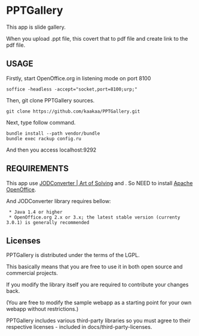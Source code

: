 PPTGallery
==========

This app is slide gallery.

When you upload .ppt file, this covert that to pdf file and create link to the pdf file.


USAGE
-----

Firstly, start OpenOffice.org in listening mode on port 8100
```
soffice -headless -accept="socket,port=8100;urp;"
```

Then, git clone PPTGallery sources.
```
git clone https://github.com/kaakaa/PPTGallery.git
```

Next, type follow command.

```
bundle install --path vendor/bundle
bundle exec rackup config.ru
```

And then you access localhost:9292

REQUIREMENTS
------------

This app use [JODConverter | Art of Solving](http://www.artofsolving.com/opensource/jodconverter "JODConverter | Art of Solving") and .
So NEED to install [Apache OpenOffice](http://www.openoffice.org/ja/ "Apache OpenOffice").

And JODConverter library requires bellow:
```
 * Java 1.4 or higher
 * OpenOffice.org 2.x or 3.x; the latest stable version (currenty 3.0.1) is generally recommended
```

Licenses
--------

PPTGallery is distributed under the terms of the LGPL.

This basically means that you are free to use it in both open source
and commercial projects.

If you modify the library itself you are required to contribute
your changes back.

(You are free to modify the sample webapp as a starting point for your
own webapp without restrictions.)

PPTGallery includes various third-party libraries so you must
agree to their respective licenses - included in docs/third-party-licenses.

